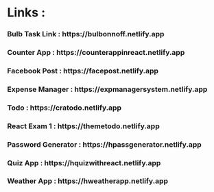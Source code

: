 <h1>Links :</h1>
<h3>Bulb Task Link : https://bulbonnoff.netlify.app</h3>
<h3>Counter App : https://counterappinreact.netlify.app</h3>
<h3>Facebook Post : https://facepost.netlify.app</h3>
<h3>Expense Manager : https://expmanagersystem.netlify.app</h3>
<h3>Todo : https://cratodo.netlify.app</h3>
<h3>React Exam 1 : https://themetodo.netlify.app</h3>
<h3>Password Generator : https://hpassgenerator.netlify.app</h3>
<h3>Quiz App : https://hquizwithreact.netlify.app</h3>
<h3>Weather App : https://hweatherapp.netlify.app</h3>
